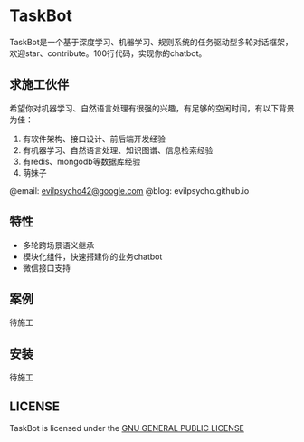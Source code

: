 # TaskBot

TaskBot是一个基于深度学习、机器学习、规则系统的任务驱动型多轮对话框架，欢迎star、contribute。100行代码，实现你的chatbot。

## 求施工伙伴

希望你对机器学习、自然语言处理有很强的兴趣，有足够的空闲时间，有以下背景为佳：
1. 有软件架构、接口设计、前后端开发经验
2. 有机器学习、自然语言处理、知识图谱、信息检索经验
3. 有redis、mongodb等数据库经验
4. 萌妹子

@email: evilpsycho42@google.com
@blog: evilpsycho.github.io

## 特性

+ 多轮跨场景语义继承
+ 模块化组件，快速搭建你的业务chatbot
+ 微信接口支持


## 案例

待施工

## 安装

待施工

## LICENSE

TaskBot is licensed under the [ GNU GENERAL PUBLIC LICENSE](./LICENSE)

